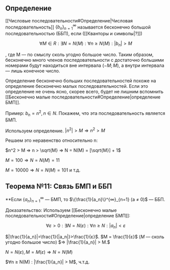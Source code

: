 ## Определение
[[Числовые последовательности#Определение|Числовая последовательность]] $\{b_n\}^{∞}_{n=1}$ называется бесконечно большой последовательностью (ББП), если ([[Кванторы и символы|?]])

$$∀ M ∈ R : ∃ N = N(M) : ∀n ≥ N(M) : |b_n| > M$$

, где M — по смыслу сколь угодно большое число. Таким образом, бесконечно много членов последовательности с достаточно большими номерами будут находиться вне интервала $(-M; M)$, а внутри интервала — лишь конечное число.

Определение бесконечно больших последовательностей похоже на определение бесконечно малых последовательностей. Если это определение не очень ясно, скорее всего, будет не лишним вспомнить [[Бесконечно малые последовательности#Определение|определение БМП]].

Пример: $b_n = n^2, n∈N$. Покажем, что эта последовательность является БМП.

Используем определение. $|n^2| > M ⇒ n^2 > M$ 

Решаем это неравенство относительно n:

$n^2 > M ⇒ n > \sqrt{M} ⇒ N = N(M) = [\sqrt{M}] + 1$

$M = 100 ⇒ N = N(M) = 11$

$M = 10000 ⇒ N = N(M) = 101$ и т.д.
## Теорема №11: Связь БМП и ББП
**Если $\{a_n\}^{∞}_{n=1}$ — БМП, то $\{\frac{1}{a_n}\}^{∞}_{n=1} (a ≠ 0)$ — ББП.

Доказательство: Используем [[Бесконечно малые последовательности#Определение|определение БМП]]:

$$∀ ε > 0 : ∃ N = N(ε) : ∀n ≥ N : |a_n| < ε$$

$|\frac{1}{a_n}|=\frac{1}{|a_n|}>\frac{1}{ε}$. $M = \frac{1}{ε}$ ($M$ — сколь угодно большое число) $⇒ |\frac{1}{a_n}| > M.$

$N = N(ε), M = M(ε) ⇒ N = N(M)$

$∀n ≥ N(M) : |\frac{1}{a_n}| > M$, ч.т.д.